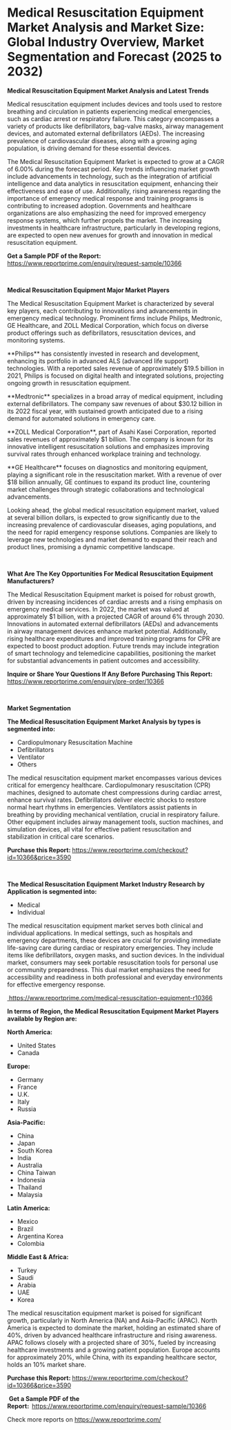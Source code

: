 <p><h1>Medical Resuscitation Equipment Market Analysis and Market Size: Global Industry Overview, Market Segmentation and Forecast (2025 to 2032)</h1></p><p><strong>Medical Resuscitation Equipment Market Analysis and Latest Trends</strong></p>
<p><p>Medical resuscitation equipment includes devices and tools used to restore breathing and circulation in patients experiencing medical emergencies, such as cardiac arrest or respiratory failure. This category encompasses a variety of products like defibrillators, bag-valve masks, airway management devices, and automated external defibrillators (AEDs). The increasing prevalence of cardiovascular diseases, along with a growing aging population, is driving demand for these essential devices.</p><p>The Medical Resuscitation Equipment Market is expected to grow at a CAGR of 6.00% during the forecast period. Key trends influencing market growth include advancements in technology, such as the integration of artificial intelligence and data analytics in resuscitation equipment, enhancing their effectiveness and ease of use. Additionally, rising awareness regarding the importance of emergency medical response and training programs is contributing to increased adoption. Governments and healthcare organizations are also emphasizing the need for improved emergency response systems, which further propels the market. The increasing investments in healthcare infrastructure, particularly in developing regions, are expected to open new avenues for growth and innovation in medical resuscitation equipment.</p></p>
<p><strong>Get a Sample PDF of the Report:&nbsp;</strong> <a href="https://www.reportprime.com/enquiry/request-sample/10366?utm_campaign=2951&utm_medium=2&utm_source=Github&utm_content=ia&utm_term=20032025&utm_id=medical-resuscitation-equipment">https://www.reportprime.com/enquiry/request-sample/10366</a></p>
<p>&nbsp;</p>
<p><strong>Medical Resuscitation Equipment Major Market Players</strong></p>
<p><p>The Medical Resuscitation Equipment Market is characterized by several key players, each contributing to innovations and advancements in emergency medical technology. Prominent firms include Philips, Medtronic, GE Healthcare, and ZOLL Medical Corporation, which focus on diverse product offerings such as defibrillators, resuscitation devices, and monitoring systems.</p><p>**Philips** has consistently invested in research and development, enhancing its portfolio in advanced ALS (advanced life support) technologies. With a reported sales revenue of approximately $19.5 billion in 2021, Philips is focused on digital health and integrated solutions, projecting ongoing growth in resuscitation equipment.</p><p>**Medtronic** specializes in a broad array of medical equipment, including external defibrillators. The company saw revenues of about $30.12 billion in its 2022 fiscal year, with sustained growth anticipated due to a rising demand for automated solutions in emergency care.</p><p>**ZOLL Medical Corporation**, part of Asahi Kasei Corporation, reported sales revenues of approximately $1 billion. The company is known for its innovative intelligent resuscitation solutions and emphasizes improving survival rates through enhanced workplace training and technology.</p><p>**GE Healthcare** focuses on diagnostics and monitoring equipment, playing a significant role in the resuscitation market. With a revenue of over $18 billion annually, GE continues to expand its product line, countering market challenges through strategic collaborations and technological advancements.</p><p>Looking ahead, the global medical resuscitation equipment market, valued at several billion dollars, is expected to grow significantly due to the increasing prevalence of cardiovascular diseases, aging populations, and the need for rapid emergency response solutions. Companies are likely to leverage new technologies and market demand to expand their reach and product lines, promising a dynamic competitive landscape.</p></p>
<p>&nbsp;</p>
<p><strong>What Are The Key Opportunities For Medical Resuscitation Equipment Manufacturers?</strong></p>
<p><p>The Medical Resuscitation Equipment market is poised for robust growth, driven by increasing incidences of cardiac arrests and a rising emphasis on emergency medical services. In 2022, the market was valued at approximately $1 billion, with a projected CAGR of around 6% through 2030. Innovations in automated external defibrillators (AEDs) and advancements in airway management devices enhance market potential. Additionally, rising healthcare expenditures and improved training programs for CPR are expected to boost product adoption. Future trends may include integration of smart technology and telemedicine capabilities, positioning the market for substantial advancements in patient outcomes and accessibility.</p></p>
<p><strong>Inquire or Share Your Questions If Any Before Purchasing This Report:</strong> <a href="https://www.reportprime.com/enquiry/pre-order/10366?utm_campaign=2951&utm_medium=2&utm_source=Github&utm_content=ia&utm_term=20032025&utm_id=medical-resuscitation-equipment">https://www.reportprime.com/enquiry/pre-order/10366</a></p>
<p>&nbsp;</p>
<p><strong>Market Segmentation</strong></p>
<p><strong>The Medical Resuscitation Equipment Market Analysis by types is segmented into:</strong></p>
<p><ul><li>Cardiopulmonary Resuscitation Machine</li><li>Defibrillators</li><li>Ventilator</li><li>Others</li></ul></p>
<p><p>The medical resuscitation equipment market encompasses various devices critical for emergency healthcare. Cardiopulmonary resuscitation (CPR) machines, designed to automate chest compressions during cardiac arrest, enhance survival rates. Defibrillators deliver electric shocks to restore normal heart rhythms in emergencies. Ventilators assist patients in breathing by providing mechanical ventilation, crucial in respiratory failure. Other equipment includes airway management tools, suction machines, and simulation devices, all vital for effective patient resuscitation and stabilization in critical care scenarios.</p></p>
<p><strong>Purchase this Report:&nbsp;</strong><a href="https://www.reportprime.com/checkout?id=10366&price=3590&utm_campaign=2951&utm_medium=2&utm_source=Github&utm_content=ia&utm_term=20032025&utm_id=medical-resuscitation-equipment">https://www.reportprime.com/checkout?id=10366&price=3590</a></p>
<p>&nbsp;</p>
<p><strong>The Medical Resuscitation Equipment Market Industry Research by Application is segmented into:</strong></p>
<p><ul><li>Medical</li><li>Individual</li></ul></p>
<p><p>The medical resuscitation equipment market serves both clinical and individual applications. In medical settings, such as hospitals and emergency departments, these devices are crucial for providing immediate life-saving care during cardiac or respiratory emergencies. They include items like defibrillators, oxygen masks, and suction devices. In the individual market, consumers may seek portable resuscitation tools for personal use or community preparedness. This dual market emphasizes the need for accessibility and readiness in both professional and everyday environments for effective emergency response.</p></p>
<p><a href="https://www.reportprime.com/medical-resuscitation-equipment-r10366?utm_campaign=2951&utm_medium=2&utm_source=Github&utm_content=ia&utm_term=20032025&utm_id=medical-resuscitation-equipment">&nbsp;https://www.reportprime.com/medical-resuscitation-equipment-r10366</a></p>
<p><strong>In terms of Region, the Medical Resuscitation Equipment Market Players available by Region are:</strong></p>
<p>
    <p> <strong> North America: </strong>
        <ul>
            <li>United States</li>
            <li>Canada</li>
        </ul>
        </p> 
    <p> <strong> Europe: </strong>
        <ul>
            <li>Germany</li>
            <li>France</li>
            <li>U.K.</li>
            <li>Italy</li>
            <li>Russia</li>
        </ul>
        </p> 
    <p> <strong> Asia-Pacific: </strong>
        <ul>
            <li>China</li>
            <li>Japan</li>
            <li>South Korea</li>
            <li>India</li>
            <li>Australia</li>
            <li>China Taiwan</li>
            <li>Indonesia</li>
            <li>Thailand</li>
            <li>Malaysia</li>
        </ul>
        </p> 
    <p> <strong> Latin America: </strong>
        <ul>
            <li>Mexico</li>
            <li>Brazil</li>
            <li>Argentina Korea</li>
            <li>Colombia</li>
        </ul>
        </p> 
    <p> <strong> Middle East & Africa: </strong>
        <ul>
            <li>Turkey</li>
            <li>Saudi</li>
            <li>Arabia</li>
            <li>UAE</li>
            <li>Korea</li>
        </ul>
    </p>
    </p>
<p><p>The medical resuscitation equipment market is poised for significant growth, particularly in North America (NA) and Asia-Pacific (APAC). North America is expected to dominate the market, holding an estimated share of 40%, driven by advanced healthcare infrastructure and rising awareness. APAC follows closely with a projected share of 30%, fueled by increasing healthcare investments and a growing patient population. Europe accounts for approximately 20%, while China, with its expanding healthcare sector, holds an 10% market share.</p></p>
<p><strong>Purchase this Report: </strong><a href="https://www.reportprime.com/checkout?id=10366&price=3590&utm_campaign=2951&utm_medium=2&utm_source=Github&utm_content=ia&utm_term=20032025&utm_id=medical-resuscitation-equipment">https://www.reportprime.com/checkout?id=10366&price=3590</a></p>
<p>&nbsp;<strong>Get a Sample PDF of the Report:&nbsp;&nbsp;</strong><a href="https://www.reportprime.com/enquiry/request-sample/10366?utm_campaign=2951&utm_medium=2&utm_source=Github&utm_content=ia&utm_term=20032025&utm_id=medical-resuscitation-equipment">https://www.reportprime.com/enquiry/request-sample/10366</a></p>
<p><strong></strong></p>
<p>Check more reports on <a href="https://www.reportprime.com/?utm_campaign=2951&utm_medium=2&utm_source=Github&utm_content=ia&utm_term=20032025&utm_id=medical-resuscitation-equipment">https://www.reportprime.com/</a></p>